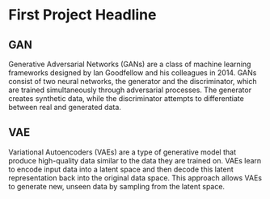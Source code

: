 # First Project Headline

## GAN

Generative Adversarial Networks (GANs) are a class of machine learning frameworks designed by Ian Goodfellow and his colleagues in 2014. GANs consist of two neural networks, the generator and the discriminator, which are trained simultaneously through adversarial processes. The generator creates synthetic data, while the discriminator attempts to differentiate between real and generated data.

## VAE

Variational Autoencoders (VAEs) are a type of generative model that produce high-quality data similar to the data they are trained on. VAEs learn to encode input data into a latent space and then decode this latent representation back into the original data space. This approach allows VAEs to generate new, unseen data by sampling from the latent space.
